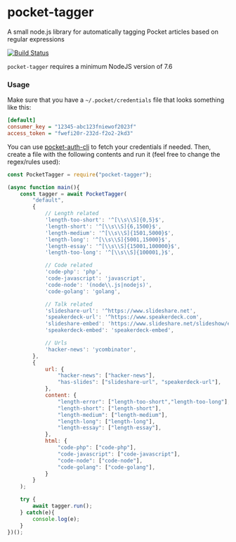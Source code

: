 # pocket-tagger

A small node.js library for automatically tagging Pocket articles based on regular expressions

[![Build Status](https://api.travis-ci.org/mheap/pocket-tagger.svg?branch=master)](https://travis-ci.org/mheap/pocket-tagger)

`pocket-tagger` requires a minimum NodeJS version of 7.6

### Usage

Make sure that you have a `~/.pocket/credentials` file that looks something like this:

```ini
[default]
consumer_key = "12345-abc123fniewof2023f"
access_token = "fwefi20r-232d-f2o2-2kd3"
```

You can use [pocket-auth-cli](https://github.com/mheap/pocket-auth-cli) to fetch your credentials if needed. Then, create a file with the following contents and run it (feel free to change the regex/rules used):

```javascript
const PocketTagger = require("pocket-tagger");

(async function main(){
    const tagger = await PocketTagger(
        "default",
        {
            // Length related
            'length-too-short': '^[\\s\\S]{0,5}$',
            'length-short': '^[\\s\\S]{6,1500}$',
            'length-medium': '^[\\s\\S]{1501,5000}$',
            'length-long': '^[\\s\\S]{5001,15000}$',
            'length-essay': '^[\\s\\S]{15001,100000}$',
            'length-too-long': '^[\\s\\S]{100001,}$',

            // Code related
            'code-php': 'php',
            'code-javascript': 'javascript',
            'code-node': '(node\\.js|nodejs)',
            'code-golang': 'golang',

            // Talk related
            'slideshare-url': '^https://www.slideshare.net',
            'speakerdeck-url': '^https://www.speakerdeck.com',
            'slideshare-embed': 'https://www.slideshare.net/slideshow/embed_code',
            'speakerdeck-embed': 'speakerdeck-embed',

            // Urls
            'hacker-news': 'ycombinator',
        },
        {
            url: {
                "hacker-news": ["hacker-news"],
                "has-slides": ["slideshare-url", "speakerdeck-url"],
            },
            content: {
                "length-error": ["length-too-short","length-too-long"],
                "length-short": ["length-short"],
                "length-medium": ["length-medium"],
                "length-long": ["length-long"],
                "length-essay": ["length-essay"],
            },
            html: {
                "code-php": ["code-php"],
                "code-javascript": ["code-javascript"],
                "code-node": ["code-node"],
                "code-golang": ["code-golang"],
            }
        }
    );

    try {
        await tagger.run();
    } catch(e){
        console.log(e);
    }
})();
```

